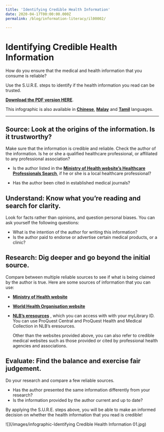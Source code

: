 ```yaml
---
title: 'Identifying Credible Health Information'
date: 2020-04-17T00:00:00.000Z
permalink: /blog/information-literacy/il00002/

---
```



<h1>Identifying Credible Health Information</h1>
How do you ensure that the medical and health information that you consume is reliable?

Use the S.U.R.E. steps to identify if the health information you read can be trusted.

**[Download the PDF version HERE](/files/infographic/Infographic-Identifying-Credible-Health-Information.pdf)**.

This infographic is also available in **[Chinese](/blog/information-literacy/il00004)**, **[Malay](/blog/information-literacy/il00005)** and **[Tamil](/blog/information-literacy/il00006)** languages.

<hr>

<h2>Source: Look at the origins of the information. Is it trustworthy?</h2> 
Make sure that the information is credible and reliable. Check the author of the information. Is he or she a qualified healthcare professional, or affiliated to any professional association?

- Is the author listed in the [**Ministry of Health website’s Healthcare Professionals Search**](https://www.moh.gov.sg/hpp/all-healthcare-professionals/healthcare-professionals-search), if he or she is a local healthcare professional? 

- Has the author been cited in established medical journals? 



<h2>Understand: Know what you’re reading and search for clarity.</h2>
Look for facts rather than opinions, and question personal biases. You can ask yourself the following questions: 

- What is the intention of the author for writing this information? 
- Is the author paid to endorse or advertise certain medical products, or a clinic? 



<h2>Research: Dig deeper and go beyond the initial source. </h2>
Compare between multiple reliable sources to see if what is being claimed by the author is true. Here are some sources of information that you can use:  

- **[Ministry of Health website](https://www.moh.gov.sg)** 

- **[World Health Organisation website](https://www.who.int)** 

- **[NLB’s eresources](https://eresources.nlb.gov.sg)** , which you can access with with your myLibrary ID. You can use ProQuest Central and ProQuest Health and Medical Collection in NLB’s eresources. 

  

  Other than the websites provided above,  you can also refer to credible medical websites such as those provided or cited by professional health agencies and associations. 



<h2>Evaluate: Find the balance and exercise fair judgement. </h2> 
Do your research and compare a few reliable sources. 

- Has the author presented the same information differently from your research?
- Is the information provided by the author current and up to date? 

By applying the S.U.R.E. steps above, you will be able to make an informed decision on whether the health information that you read is credible!   

![](/images/infographic-Identifying Credible Health Information 01.jpg)



